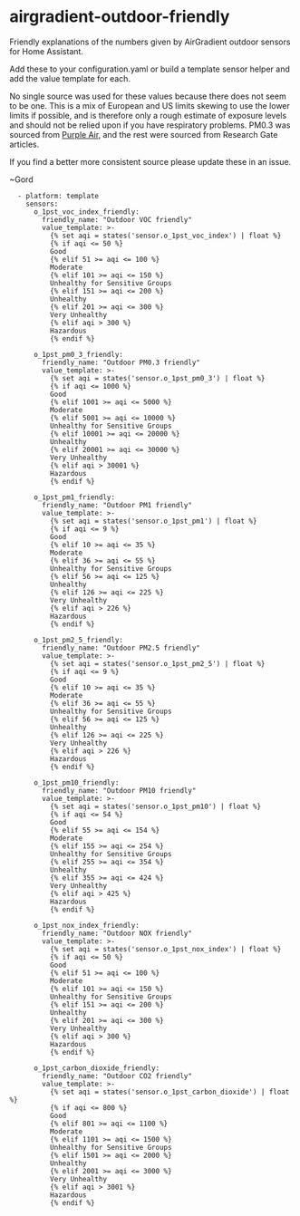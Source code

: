 # airgradient-outdoor-friendly
Friendly explanations of the numbers given by AirGradient outdoor sensors for Home Assistant.

Add these to your configuration.yaml or build a template sensor helper and add the value template for each.

No single source was used for these values because there does not seem to be one. This is a mix of European and US limits skewing to use the lower limits if possible, and is therefore only a rough estimate of exposure levels and should not be relied upon if you have respiratory problems. PM0.3 was sourced from [Purple Air](https://community.purpleair.com/t/raw-sensor-data-layers/156), and the rest were sourced from Research Gate articles.

If you find a better more consistent source please update these in an issue.

~Gord

```
  - platform: template
    sensors:
      o_1pst_voc_index_friendly:
        friendly_name: "Outdoor VOC friendly"
        value_template: >-
          {% set aqi = states('sensor.o_1pst_voc_index') | float %}
          {% if aqi <= 50 %} 
          Good
          {% elif 51 >= aqi <= 100 %}
          Moderate
          {% elif 101 >= aqi <= 150 %}
          Unhealthy for Sensitive Groups
          {% elif 151 >= aqi <= 200 %}
          Unhealthy
          {% elif 201 >= aqi <= 300 %}
          Very Unhealthy
          {% elif aqi > 300 %} 
          Hazardous
          {% endif %}

      o_1pst_pm0_3_friendly:
        friendly_name: "Outdoor PM0.3 friendly"
        value_template: >-
          {% set aqi = states('sensor.o_1pst_pm0_3') | float %}
          {% if aqi <= 1000 %} 
          Good
          {% elif 1001 >= aqi <= 5000 %}
          Moderate
          {% elif 5001 >= aqi <= 10000 %}
          Unhealthy for Sensitive Groups
          {% elif 10001 >= aqi <= 20000 %}
          Unhealthy
          {% elif 20001 >= aqi <= 30000 %}
          Very Unhealthy
          {% elif aqi > 30001 %} 
          Hazardous
          {% endif %}

      o_1pst_pm1_friendly:
        friendly_name: "Outdoor PM1 friendly"
        value_template: >-
          {% set aqi = states('sensor.o_1pst_pm1') | float %}
          {% if aqi <= 9 %} 
          Good
          {% elif 10 >= aqi <= 35 %}
          Moderate
          {% elif 36 >= aqi <= 55 %}
          Unhealthy for Sensitive Groups
          {% elif 56 >= aqi <= 125 %}
          Unhealthy
          {% elif 126 >= aqi <= 225 %}
          Very Unhealthy
          {% elif aqi > 226 %} 
          Hazardous
          {% endif %}

      o_1pst_pm2_5_friendly:
        friendly_name: "Outdoor PM2.5 friendly"
        value_template: >-
          {% set aqi = states('sensor.o_1pst_pm2_5') | float %}
          {% if aqi <= 9 %} 
          Good
          {% elif 10 >= aqi <= 35 %}
          Moderate
          {% elif 36 >= aqi <= 55 %}
          Unhealthy for Sensitive Groups
          {% elif 56 >= aqi <= 125 %}
          Unhealthy
          {% elif 126 >= aqi <= 225 %}
          Very Unhealthy
          {% elif aqi > 226 %} 
          Hazardous
          {% endif %}

      o_1pst_pm10_friendly:
        friendly_name: "Outdoor PM10 friendly"
        value_template: >-
          {% set aqi = states('sensor.o_1pst_pm10') | float %}
          {% if aqi <= 54 %} 
          Good
          {% elif 55 >= aqi <= 154 %}
          Moderate
          {% elif 155 >= aqi <= 254 %}
          Unhealthy for Sensitive Groups
          {% elif 255 >= aqi <= 354 %}
          Unhealthy
          {% elif 355 >= aqi <= 424 %}
          Very Unhealthy
          {% elif aqi > 425 %} 
          Hazardous
          {% endif %}

      o_1pst_nox_index_friendly:
        friendly_name: "Outdoor NOX friendly"
        value_template: >-
          {% set aqi = states('sensor.o_1pst_nox_index') | float %}
          {% if aqi <= 50 %} 
          Good
          {% elif 51 >= aqi <= 100 %}
          Moderate
          {% elif 101 >= aqi <= 150 %}
          Unhealthy for Sensitive Groups
          {% elif 151 >= aqi <= 200 %}
          Unhealthy
          {% elif 201 >= aqi <= 300 %}
          Very Unhealthy
          {% elif aqi > 300 %} 
          Hazardous
          {% endif %}

      o_1pst_carbon_dioxide_friendly:
        friendly_name: "Outdoor CO2 friendly"
        value_template: >-
          {% set aqi = states('sensor.o_1pst_carbon_dioxide') | float %}
          {% if aqi <= 800 %} 
          Good
          {% elif 801 >= aqi <= 1100 %}
          Moderate
          {% elif 1101 >= aqi <= 1500 %}
          Unhealthy for Sensitive Groups
          {% elif 1501 >= aqi <= 2000 %}
          Unhealthy
          {% elif 2001 >= aqi <= 3000 %}
          Very Unhealthy
          {% elif aqi > 3001 %} 
          Hazardous
          {% endif %}

```
